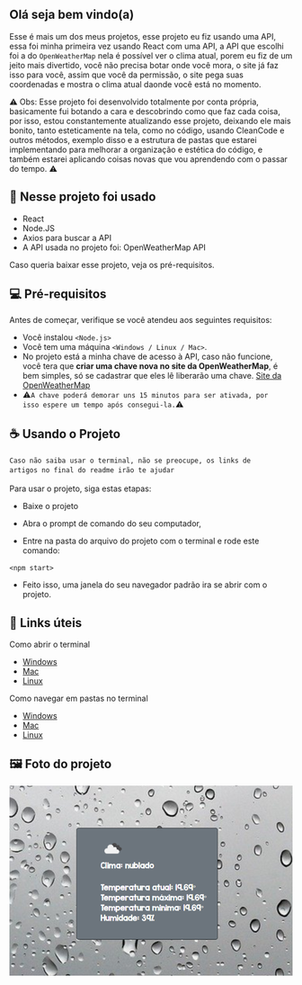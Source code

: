<h2>Olá seja bem vindo(a)</h2>
<p>Esse é mais um dos meus projetos, esse projeto eu fiz usando uma API, essa foi minha primeira vez usando React com uma API, a API que escolhi foi a do <code>OpenWeatherMap</code> nela é possível ver o clima atual, porem eu fiz de um jeito mais divertido, você não precisa botar onde você mora, o site já faz isso para você, assim que você da permissão, o site pega suas coordenadas e mostra o clima atual daonde você está no momento.</p>

⚠️ Obs: Esse projeto foi desenvolvido totalmente por conta própria, basicamente fui botando a cara e descobrindo como que faz cada coisa, por isso, estou constantemente atualizando esse projeto, deixando ele mais bonito, tanto esteticamente na tela, como no código, usando CleanCode e outros métodos, exemplo disso e a estrutura de pastas que estarei implementando para melhorar a organização e estética do código, e também estarei aplicando coisas novas que vou aprendendo com o passar do tempo. ⚠️

## 🚀 Nesse projeto foi usado
* React 
* Node.JS
* Axios para buscar a API
* A API usada no projeto foi: OpenWeatherMap API


Caso queria baixar esse projeto, veja os pré-requisitos.
## 💻 Pré-requisitos

Antes de começar, verifique se você atendeu aos seguintes requisitos:
* Você instalou  `<Node.js>`
* Você tem uma máquina `<Windows / Linux / Mac>`.
* No projeto está a minha chave de acesso à API, caso não funcione, você tera que <strong>criar uma chave nova no site da OpenWeatherMap</strong>, é bem simples, só se cadastrar que eles lê liberarão uma chave.  [Site da OpenWeatherMap ](https://openweathermap.org/) 
* ⚠️<code>A chave poderá demorar uns 15 minutos para ser ativada, por isso espere um tempo após consegui-la.</code>⚠️


## ☕ Usando o Projeto
<code>Caso não saiba usar o terminal, não se preocupe, os links de artigos no final do readme irão te ajudar</code>
<br/><br/>
Para usar o projeto, siga estas etapas:


* Baixe o projeto

* Abra o prompt de comando do seu computador,

* Entre na pasta do arquivo do projeto com o terminal e rode este comando:

```
<npm start>
```
* Feito isso, uma janela do seu navegador padrão ira se abrir com o projeto.

## 🔗 Links úteis
Como abrir o terminal
* [Windows](https://www.dell.com/support/kbdoc/pt-br/000130703/o-prompt-what-it-is-and-how-to-use-it-on-a-dell-system)
* [Mac](https://support.apple.com/pt-br/guide/terminal/apd5265185d-f365-44cb-8b09-71a064a42125/mac)
* [Linux](https://pt.wikihow.com/Abrir-uma-Janela-do-Terminal-no-Ubuntu)

Como navegar em pastas no terminal
* [Windows](https://medium.com/@adsonrocha/como-abrir-e-navegar-entre-pastas-com-o-prompt-de-comandos-do-windows-10-68750eae8f47)
* [Mac](http://ptcomputador.com/Sistemas/mac-os/206761.html#:~:text=Como%20navegar%20um%20Mac%20atrav%C3%A9s%20do%20terminal&text=Abra%20o%20programa%20%22Terminal%22%20na%20pasta%20%22Utilit%C3%A1rios%22%20.&text=%22ls%22%20sem%20aspas%20%2C%20em,os%20arquivos%20no%20diret%C3%B3rio%20atual%20.&text=%22%20ls%20%2Fcaminho%20%2Fpara%20%2F,os%20arquivos%20no%20diret%C3%B3rio%20desejado%20.)
* [Linux](https://neyntutors.com.br/2017/02/11/como-navegar-entre-os-diretorios-do-linux/)

## 🖼️ Foto do projeto

<img src="./src/img/imageProjetctGit.png" alt="exemplo imagem">



